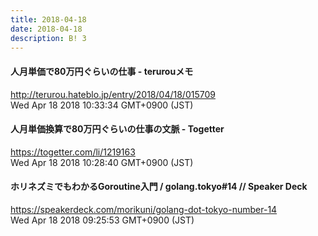 ```yaml
---
title: 2018-04-18
date: 2018-04-18
description: B! 3
---
```


#### 人月単価で80万円ぐらいの仕事 - terurouメモ
http://terurou.hateblo.jp/entry/2018/04/18/015709<br>
Wed Apr 18 2018 10:33:34 GMT+0900 (JST)<br>


#### 人月単価換算で80万円ぐらいの仕事の文脈 - Togetter
https://togetter.com/li/1219163<br>
Wed Apr 18 2018 10:28:40 GMT+0900 (JST)<br>


#### ホリネズミでもわかるGoroutine入門 / golang.tokyo#14 // Speaker Deck
https://speakerdeck.com/morikuni/golang-dot-tokyo-number-14<br>
Wed Apr 18 2018 09:25:53 GMT+0900 (JST)<br>


